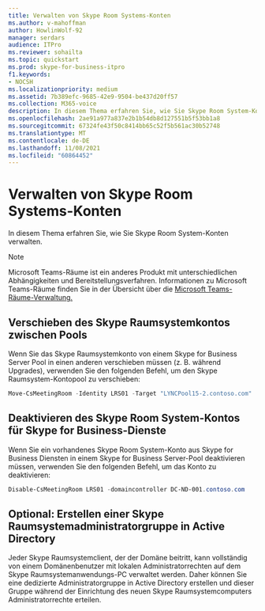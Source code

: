 ```yaml
---
title: Verwalten von Skype Room Systems-Konten
ms.author: v-mahoffman
author: HowlinWolf-92
manager: serdars
audience: ITPro
ms.reviewer: sohailta
ms.topic: quickstart
ms.prod: skype-for-business-itpro
f1.keywords:
- NOCSH
ms.localizationpriority: medium
ms.assetid: 7b389efc-9685-42e9-9504-be437d20ff57
ms.collection: M365-voice
description: In diesem Thema erfahren Sie, wie Sie Skype Room System-Konten verwalten.
ms.openlocfilehash: 2ae91a977a837e2b1b54db8d127551b5f53bb1a8
ms.sourcegitcommit: 67324fe43f50c8414bb65c52f5b561ac30b52748
ms.translationtype: MT
ms.contentlocale: de-DE
ms.lasthandoff: 11/08/2021
ms.locfileid: "60864452"
---
```

# <a name="manage-skype-room-system-accounts"></a>Verwalten von Skype Room Systems-Konten
 
In diesem Thema erfahren Sie, wie Sie Skype Room System-Konten verwalten. 

> [!NOTE]
> Microsoft Teams-Räume ist ein anderes Produkt mit unterschiedlichen Abhängigkeiten und Bereitstellungsverfahren. Informationen zu Microsoft Teams-Räume finden Sie in der Übersicht über die [Microsoft Teams-Räume-Verwaltung.](/microsoftteams/rooms/rooms-manage)
  
## <a name="move-the-skype-room-system-account-between-pools"></a>Verschieben des Skype Raumsystemkontos zwischen Pools

Wenn Sie das Skype Raumsystemkonto von einem Skype for Business Server Pool in einen anderen verschieben müssen (z. B. während Upgrades), verwenden Sie den folgenden Befehl, um den Skype Raumsystem-Kontopool zu verschieben: 
  
```powershell
Move-CsMeetingRoom -Identity LRS01 -Target "LYNCPool15-2.contoso.com"
```

## <a name="disable-the-skype-room-system-account-for-skype-for-business-services"></a>Deaktivieren des Skype Room System-Kontos für Skype for Business-Dienste

Wenn Sie ein vorhandenes Skype Room System-Konto aus Skype for Business Diensten in einem Skype for Business Server-Pool deaktivieren müssen, verwenden Sie den folgenden Befehl, um das Konto zu deaktivieren: 
  
```powershell
Disable-CsMeetingRoom LRS01 -domaincontroller DC-ND-001.contoso.com
```

## <a name="optional-create-a-skype-room-system-administrator-group-in-active-directory"></a>Optional: Erstellen einer Skype Raumsystemadministratorgruppe in Active Directory

Jeder Skype Raumsystemclient, der der Domäne beitritt, kann vollständig von einem Domänenbenutzer mit lokalen Administratorrechten auf dem Skype Raumsystemanwendungs-PC verwaltet werden. Daher können Sie eine dedizierte Administratorgruppe in Active Directory erstellen und dieser Gruppe während der Einrichtung des neuen Skype Raumsystemcomputers Administratorrechte erteilen.
